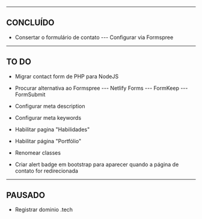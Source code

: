 ----------------------
CONCLUÍDO
----------------------
- Consertar o formulário de contato
--- Configurar via Formspree


----------------------
TO DO
----------------------
- Migrar contact form de PHP para NodeJS
- Procurar alternativa ao Formspree
--- Netlify Forms
--- FormKeep
--- FormSubmit

- Configurar meta description
- Configurar meta keywords
- Habilitar pagina "Habilidades"
- Habilitar página "Portfólio"
- Renomear classes
- Criar alert badge em bootstrap para aparecer quando a página de contato for redirecionada


----------------------
PAUSADO
----------------------
- Registrar dominio .tech